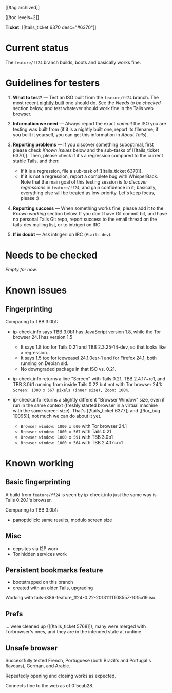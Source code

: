 [[!tag archived]]

[[!toc levels=2]]

**Ticket**: [[!tails_ticket 6370 desc="#6370"]]

Current status
==============

The `feature/ff24` branch builds, boots and basically works fine.

Guidelines for testers
======================

1. **What to test?** — Test an ISO built from the `feature/ff24`
   branch. The most recent [nightly
   built](http://nightly.tails.boum.org/build_Tails_ISO_feature-ff24/)
   one should do. See the *Needs to be checked* section below, and
   test whatever should work fine in the Tails web browser.

1. **Information we need** — Always report the exact *commit* the ISO
   you are testing was built from (if it is a nightly built one,
   report its filename; if you built it yourself, you can get this
   information in *About Tails*).

1. **Reporting problems** — If you discover something suboptimal,
   first please check *Known issues* below and the sub-tasks of
   [[!tails_ticket 6370]]. Then, please check if it's a regression
   compared to the current stable Tails, and then:
   * If it is a regression, file a sub-task of [[!tails_ticket 6370]].
   * If it is not a regression, report a complete bug
     with WhisperBack.
   Note that the main goal of this testing session is *to discover
   regressions* in `feature/ff24`, and gain confidence in it;
   basically, everything else will be treated as low-priority.
   Let's keep focus, please :)

1. **Reporting success** — When something works fine, please add it to
   the *Known working* section below. If you don't have Git commit
   bit, and have no personal Tails Git repo, report success to the
   email thread on the tails-dev mailing list, or to intrigeri on IRC.

1. **If in doubt** — Ask intrigeri on IRC (`#tails-dev`).

Needs to be checked
===================

*Empty for now.*

Known issues
============

Fingerprinting
--------------

Comparing to TBB 3.0b1:

* ip-check.info says TBB 3.0b1 has JavaScript version 1.8, while the
  Tor browser 24.1 has version 1.5
  - It says 1.8 too for Tails 0.21 and TBB 2.3.25-14-dev, so that
    looks like a regression.
  - It says 1.5 too for iceweasel 24.1.0esr-1 and for Firefox 24.1,
    both running on Debian sid.
  - No downgraded package in that ISO vs. 0.21.

* ip-check.info returns a line "Screen" with Tails 0.21, TBB 2.4.17~rc1, and TBB
  3.0b1 running from inside Tails 0.22 but not with Tor browser 24.1:
  `Screen: 1000 x 567 pixels (inner size), Zoom: 100%`.

* ip-check.info returns a slightly different "Browser Window" size, even if run
  in the same context (freshly started browser in a virtual machine with the
  same screen size). That's [[!tails_ticket 6377]] and [[!tor_bug
  10095]], not much we can do about it yet.
  - `Browser window: 1000 x 600` with Tor browser 24.1
  - `Browser window: 1000 x 567` with Tails 0.21
  - `Browser window: 1000 x 591` with TBB 3.0b1
  - `Browser window: 1000 x 564` with TBB 2.4.17~rc1

Known working
=============

Basic fingerprinting
--------------------

A build from `feature/ff24` is seen by ip-check.info just the same way
is Tails 0.20.1's browser.

Comparing to TBB 3.0b1:

* panopticlick: same results, modulo screen size

Misc
----

- eepsites via I2P work
- Tor hidden services work

Persistent bookmarks feature
----------------------------

* bootstrapped on this branch
* created with an older Tails, upgrading

Working with tails-i386-feature_ff24-0.22-20131111T0855Z-10f5a19.iso.

Prefs
-----

... were cleaned up ([[!tails_ticket 5768]]), many were merged with
Torbrowser's ones, and they are in the intended state at runtime.

Unsafe browser
--------------

Successfully tested French, Portuguese (both Brazil's and Portugal's
flavours), German, and Arabic.

Repeatedly opening and closing works as expected.

Connects fine to the web as of 0f5eab28.
